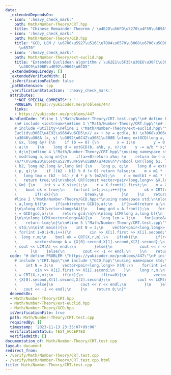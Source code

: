 ```yaml
---
data:
  _extendedDependsOn:
  - icon: ':heavy_check_mark:'
    path: Math/Number-Theory/CRT.hpp
    title: "Chinese Remainder Theorem / \u4E2D\u56FD\u5270\u4F59\u5B9A\u7406"
  - icon: ':heavy_check_mark:'
    path: Math/Number-Theory/GCD.hpp
    title: "GCD, LCM / \u6700\u5927\u516C\u7D04\u6570\u3068\u6700\u5C0F\u516C\u500D\
      \u6570"
  - icon: ':heavy_check_mark:'
    path: Math/Number-Theory/ext-euclid.hpp
    title: "Extended Euclidean algorithm / \u62E1\u5F35\u30E6\u30FC\u30AF\u30EA\u30C3\
      \u30C9\u306E\u4E92\u9664\u6CD5"
  _extendedRequiredBy: []
  _extendedVerifiedWith: []
  _isVerificationFailed: false
  _pathExtension: cpp
  _verificationStatusIcon: ':heavy_check_mark:'
  attributes:
    '*NOT_SPECIAL_COMMENTS*': ''
    PROBLEM: https://yukicoder.me/problems/447
    links:
    - https://yukicoder.me/problems/447
  bundledCode: "#line 1 \"Math/Number-Theory/CRT.test.cpp\"\n# define PROBLEM \"https://yukicoder.me/problems/447\"\
    \n# include <iostream>\n#line 1 \"Math/Number-Theory/CRT.hpp\"\n# include <vector>\n\
    # include <utility>\n#line 1 \"Math/Number-Theory/ext-euclid.hpp\"\n// \u62E1\u5F35\
    Euclid\u306E\u4E92\u9664\u6CD5\n// ax + by = gcd(a, b) \u3068\u306A\u308B\u3088\
    \u3046\u306A (x, y) \u3092\u6C42\u3081\u308B \nlong extGCD(long a, long b, long\
    \ &x, long &y) {\n    if (b == 0) {\n        x = 1;\n        y = 0;\n        return\
    \ a;\n    }\n    long d = extGCD(b, a%b, y, x);\n    y -= a/b * x;\n    return\
    \ d;\n}\n#line 4 \"Math/Number-Theory/CRT.hpp\"\nusing namespace std;\n\nlong\
    \ mod(long a,long m){\n    if(a>=0)return a%m; \n    return (m-(-a)%m)%m;\n}\n\
    \n/*\n\u4E2D\u56FD\u5270\u4F59\u5B9A\u7406\n*/\nbool CRT(long b1, long m1, long\
    \ b2, long m2,long &r,long &m) {\n    long p, q;\n    long d = extGCD(m1, m2,\
    \ p, q);\n    if ((b2 - b1) % d != 0) return false;\n    m = m1 * (m2/d); \n \
    \   long tmp = (b2 - b1) / d * p % (m2/d);\n    r = mod(b1 + m1 * tmp, m);\n \
    \   return true;\n}\n\nbool CRT(const vector<pair<long,long>> &X,long &r,long\
    \ &m) {\n    int s = X.size();\n    r = X.front().first;\n    m = X.front().second;\n\
    \    bool ok = true;\n    for(int i=1;i<s;i++){\n        ok = CRT(r,m,X[i].first,X[i].second,r,m);\n\
    \        if(!ok){\n            break;\n        }\n    }\n    return ok;\n}\n\n\
    #line 2 \"Math/Number-Theory/GCD.hpp\"\nusing namespace std;\n\nlong GCD(long\
    \ a,long b){\n    if(a<b)return GCD(b,a);\n    if(b==0)return a;\n    return GCD(b,a%b);\n\
    }\n\nlong GCD(vector<long>&A){\n    long gcd = A.front();\n    for(auto&a:A)gcd\
    \ = GCD(gcd,a);\n    return gcd;\n}\n\nlong LCM(long a,long b){\n    return (a/GCD(a,b))*b;\n\
    }\n\n\nlong LCM(vector<long>&A){\n    long lcm = 1;\n    for(auto&a:A)lcm = LCM(lcm,a);\n\
    \    return lcm;\n}\n\n#line 5 \"Math/Number-Theory/CRT.test.cpp\"\nusing namespace\
    \ std;\n\nint main(){\n    int N = 3;\n    vector<pair<long,long>> X(N);\n   \
    \ for(int i=0;i<N;i++){\n        cin >> X[i].first >> X[i].second;\n    }\n  \
    \  long r,m;\n    bool ok = CRT(X,r,m);\n    if(ok){\n        if(r==0){\n    \
    \        vector<long> A = {X[0].second,X[1].second,X[2].second};\n           \
    \ cout << LCM(A) << endl;\n        }else{\n            cout << r << endl;\n  \
    \      }\n    }else{\n        cout << -1 << endl;\n    }\n    return 0;\n}\n"
  code: "# define PROBLEM \"https://yukicoder.me/problems/447\"\n# include <iostream>\n\
    # include \"CRT.hpp\"\n# include \"GCD.hpp\"\nusing namespace std;\n\nint main(){\n\
    \    int N = 3;\n    vector<pair<long,long>> X(N);\n    for(int i=0;i<N;i++){\n\
    \        cin >> X[i].first >> X[i].second;\n    }\n    long r,m;\n    bool ok\
    \ = CRT(X,r,m);\n    if(ok){\n        if(r==0){\n            vector<long> A =\
    \ {X[0].second,X[1].second,X[2].second};\n            cout << LCM(A) << endl;\n\
    \        }else{\n            cout << r << endl;\n        }\n    }else{\n     \
    \   cout << -1 << endl;\n    }\n    return 0;\n}"
  dependsOn:
  - Math/Number-Theory/CRT.hpp
  - Math/Number-Theory/ext-euclid.hpp
  - Math/Number-Theory/GCD.hpp
  isVerificationFile: true
  path: Math/Number-Theory/CRT.test.cpp
  requiredBy: []
  timestamp: '2023-11-13 23:35:07+09:00'
  verificationStatus: TEST_ACCEPTED
  verifiedWith: []
documentation_of: Math/Number-Theory/CRT.test.cpp
layout: document
redirect_from:
- /verify/Math/Number-Theory/CRT.test.cpp
- /verify/Math/Number-Theory/CRT.test.cpp.html
title: Math/Number-Theory/CRT.test.cpp
---
```


